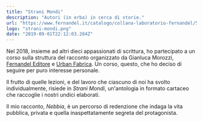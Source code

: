 ```yaml
---
title: "Strani Mondi"
description: "Autori (in erba) in cerca di storie."
url: "https://www.fernandel.it/catalogo/collana-laboratorio-fernandel/597-strani-mondi"
logo: "strani-mondi.png"
date: "2019-09-01T22:12:03.284Z"
---
```


Nel 2018, insieme ad altri dieci appassionati di scrittura, ho partecipato a un corso sulla struttura del racconto organizzato da Gianluca Morozzi, [Fernandel Editore](https://www.fernandel.it) e [Urban Fabrica](https://www.urbanfabrica.com). Un corso, questo, che ho deciso di seguire per puro interesse personale. 

Il frutto di quelle lezioni, e del lavoro che ciascuno di noi ha svolto individualmente, risiede in *Strani Mondi*, un'antologia in formato cartaceo che raccoglie i nostri undici elaborati.

Il mio racconto, *Nebbia*, è un percorso di redenzione che indaga la vita pubblica, privata e quella inaspettatamente segreta del protagonista.
